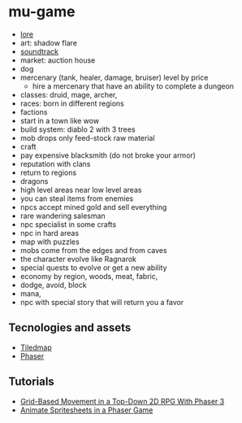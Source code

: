 # mu-game

- [lore](https://en.m.wikipedia.org/wiki/Mu_mythical_lost_continent)
- art: shadow flare
- [soundtrack](https://youtu.be/XKmjAyPj_7U?si=ezkUztcqMB9cdkQU)
- market: auction house
- dog
- mercenary (tank, healer, damage, bruiser) level by price
  - hire a mercenary that have an ability to complete a dungeon
- classes: druid, mage, archer,
- races: born in different regions
- factions
- start in a town like wow
- build system: diablo 2 with 3 trees
- mob drops only feed-stock raw material
- craft
- pay expensive blacksmith (do not broke your armor)
- reputation with clans
- return to regions
- dragons
- high level areas near low level areas
- you can steal items from enemies
- npcs accept mined gold and sell everything
- rare wandering salesman
- npc specialist in some crafts
- npc in hard areas
- map with puzzles
- mobs come from the edges and from caves
- the character evolve like Ragnarok
- special quests to evolve or get a new ability
- economy by region, woods, meat, fabric,
- dodge, avoid, block
- mana,
- npc with special story that will return you a favor

## Tecnologies and assets

- [Tiledmap]()
- [Phaser](https://phaser.io/)

## Tutorials

- [Grid-Based Movement in a Top-Down 2D RPG With Phaser 3](https://medium.com/swlh/grid-based-movement-in-a-top-down-2d-rpg-with-phaser-3-e3a3486eb2fd)
- [Animate Spritesheets in a Phaser Game](https://www.thepolyglotdeveloper.com/2020/07/animate-spritesheets-phaser-game/)
